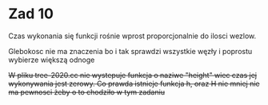 # Zad 10

Czas wykonania się funkcji rośnie wprost proporcjonalnie do ilosci wezlow.

Glebokosc nie ma znaczenia bo i tak sprawdzi wszystkie węzły i poprostu wybierze większą odnoge

~~W pliku tree-2020.cc nie wystepuje funkcja o naziwe "height" wiec czas jej wykonywania jest zerowy. Co prawda istnieje funkcja h, oraz H nie mniej nie ma pewnosci żeby o to chodziło w tym zadaniu~~